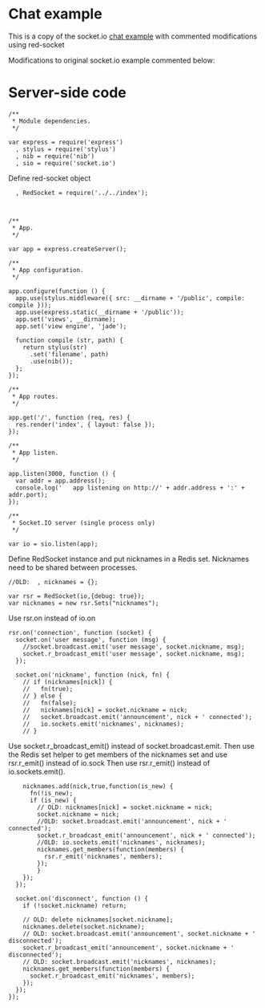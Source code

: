 # Chat example

This is a copy of the socket.io [chat example](https://github.com/LearnBoost/socket.io/tree/master/examples/chat) with commented modifications using red-socket

Modifications to original socket.io example commented below:

# Server-side code

    /**
     * Module dependencies.
     */

    var express = require('express')
      , stylus = require('stylus')
      , nib = require('nib')
      , sio = require('socket.io')

Define red-socket object

      , RedSocket = require('../../index');



    /**
     * App.
     */

    var app = express.createServer();

    /**
     * App configuration.
     */

    app.configure(function () {
      app.use(stylus.middleware({ src: __dirname + '/public', compile: compile }));
      app.use(express.static(__dirname + '/public'));
      app.set('views', __dirname);
      app.set('view engine', 'jade');

      function compile (str, path) {
        return stylus(str)
          .set('filename', path)
          .use(nib());
      };
    });

    /**
     * App routes.
     */

    app.get('/', function (req, res) {
      res.render('index', { layout: false });
    });

    /**
     * App listen.
     */

    app.listen(3000, function () {
      var addr = app.address();
      console.log('   app listening on http://' + addr.address + ':' + addr.port);
    });

    /**
     * Socket.IO server (single process only)
     */

    var io = sio.listen(app);

Define RedSocket instance and put nicknames in a Redis set. Nicknames need to be shared between processes.

    //OLD:  , nicknames = {};

    var rsr = RedSocket(io,{debug: true});
    var nicknames = new rsr.Sets("nicknames");

Use rsr.on instead of io.on

    rsr.on('connection', function (socket) {
      socket.on('user message', function (msg) {
        //socket.broadcast.emit('user message', socket.nickname, msg);
        socket.r_broadcast_emit('user message', socket.nickname, msg);
      });

      socket.on('nickname', function (nick, fn) {
        // if (nicknames[nick]) {
        //   fn(true);
        // } else {
        //   fn(false);
        //   nicknames[nick] = socket.nickname = nick;
        //   socket.broadcast.emit('announcement', nick + ' connected');
        //   io.sockets.emit('nicknames', nicknames);
        // }

Use socket.r_broadcast_emit() instead of socket.broadcast.emit.
Then use the Redis set helper to get members of the nicknames set and use rsr.r_emit() instead of io.sock Then use rsr.r_emit() instead of io.sockets.emit().

        nicknames.add(nick,true,function(is_new) {
          fn(!is_new);
          if (is_new) {
            // OLD: nicknames[nick] = socket.nickname = nick;
            socket.nickname = nick;
            //OLD: socket.broadcast.emit('announcement', nick + ' connected');
            socket.r_broadcast_emit('announcement', nick + ' connected');
            //OLD: io.sockets.emit('nicknames', nicknames);
            nicknames.get_members(function(members) {
              rsr.r_emit('nicknames', members);
            });
            }
        });
      });

      socket.on('disconnect', function () {
        if (!socket.nickname) return;

        // OLD: delete nicknames[socket.nickname];
        nicknames.delete(socket.nickname);
        // OLD: socket.broadcast.emit('announcement', socket.nickname + ' disconnected');
        socket.r_broadcast_emit('announcement', socket.nickname + ' disconnected');
        // OLD: socket.broadcast.emit('nicknames', nicknames);
        nicknames.get_members(function(members) {
          socket.r_broadcast_emit('nicknames', members);
        });
      });
    });
